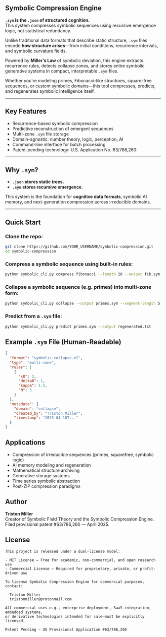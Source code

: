 ## Symbolic Compression Engine

**`.sym` is the `.json` of structured cognition.**  
This system compresses symbolic sequences using recursive emergence logic, not statistical redundancy.

Unlike traditional data formats that describe static structure, `.sym` files encode **how structure arises**—from initial conditions, recurrence intervals, and symbolic curvature fields.

Powered by **Miller's Law** of symbolic deviation, this engine extracts recurrence rules, detects collapse zones, and stores entire symbolic generative systems in compact, interpretable `.sym` files.

Whether you're modeling primes, Fibonacci-like structures, square-free sequences, or custom symbolic domains—this tool compresses, predicts, and regenerates symbolic intelligence itself.

---

## Key Features

- Recurrence-based symbolic compression  
- Predictive reconstruction of emergent sequences  
- Multi-zone `.sym` file storage  
- Domain-agnostic: number theory, logic, perception, AI  
- Command-line interface for batch processing  
- Patent-pending technology: U.S. Application No. 63/786,260

---

## Why `.sym`?

- **`.json` stores static trees.**  
- **`.sym` stores recursive emergence.**  

This system is the foundation for **cognitive data formats**, symbolic AI memory, and next-generation compression across irreducible domains.

---

## Quick Start

### Clone the repo:

```bash
git clone https://github.com/YOUR_USERNAME/symbolic-compression.git
cd symbolic-compression
```

### Compress a symbolic sequence using built-in rules:

```bash
python symbolic_cli.py compress fibonacci --length 20 --output fib.sym
```

### Collapse a symbolic sequence (e.g. primes) into multi-zone form:

```bash
python symbolic_cli.py collapse --output primes.sym --segment-length 5
```

### Predict from a `.sym` file:

```bash
python symbolic_cli.py predict primes.sym --output regenerated.txt
```

## Example `.sym` File (Human-Readable)

```json
{
  "format": "symbolic-collapse-v2",
  "type": "multi-zone",
  "rules": [
    {
      "x0": 2,
      "delta0": 1,
      "kappa": 1.5,
      "N": 5
    }
  ],
  "metadata": {
    "domain": "collapse",
    "created_by": "Triston Miller",
    "timestamp": "2025-04-10T..."
  }
}
```

## Applications

- Compression of irreducible sequences (primes, squarefree, symbolic logic)
- AI memory modeling and regeneration
- Mathematical structure archiving
- Generative storage systems
- Time series symbolic abstraction
- Post-ZIP compression paradigms

## Author

**Triston Miller**  
Creator of Symbolic Field Theory and the Symbolic Compression Engine.  
Filed provisional patent #63/786,260 — April 2025.

## License

```text
This project is released under a dual-license model:

- MIT License — Free for academic, non-commercial, and open research use
- Commercial License — Required for proprietary, private, or profit-driven use

To license Symbolic Compression Engine for commercial purposes, contact:

  Triston Miller
  tristonmiller@protonmail.com

All commercial uses—e.g., enterprise deployment, SaaS integration, embedded systems,
or derivative technologies intended for sale—must be explicitly licensed.

Patent Pending — US Provisional Application #63/786,260
```
